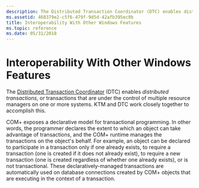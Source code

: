 ```yaml
---
description: The Distributed Transaction Coordinator (DTC) enables distributed transactions, or transactions that are under the control of multiple resource managers on one or more systems. KTM and DTC work closely together to accomplish this.
ms.assetid: 468379e2-c5f6-479f-9d5d-42afb395ec9b
title: Interoperability With Other Windows Features
ms.topic: reference
ms.date: 05/31/2018
---
```


# Interoperability With Other Windows Features

The [Distributed Transaction Coordinator](/previous-versions/windows/desktop/ms684146(v=vs.85)) (DTC) enables *distributed transactions*, or transactions that are under the control of multiple resource managers on one or more systems. KTM and DTC work closely together to accomplish this.

COM+ exposes a declarative model for transactional programming. In other words, the programmer declares the extent to which an object can take advantage of transactions, and the COM+ runtime manages the transactions on the object's behalf. For example, an object can be declared to participate in a transaction only if one already exists, to require a transaction (one is created if it does not already exist), to require a new transaction (one is created regardless of whether one already exists), or is not transactional. These declaratively-managed transactions are automatically used on database connections created by COM+ objects that are executing in the context of a transaction.

 

 
